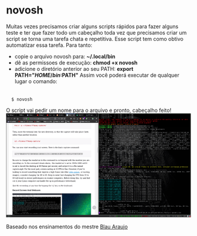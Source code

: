 # novosh
Muitas vezes precisamos criar alguns scripts rápidos para fazer alguns teste e ter que fazer todo um cabeçalho toda vez que precisamos criar um script se torna uma tarefa chata e repetitiva. Esse script tem como obtivo automatizar essa tarefa.
Para tanto:
- copie o arquivo novosh para: <b>~/.local/bin</b>
- dê as permissoes de execução: <b>chmod +x novosh</b> 
- adicione o diretório anterior ao seu PATH: <b>export PATH="$HOME/bin:$PATH"</b>
Assim você poderá executar de qualquer lugar o comando:

<code>
  $ novosh
</code>


O script vai pedir um nome para o arquivo e pronto, cabeçalho feito!
![novosh](https://raw.githubusercontent.com/EppurSiMu0ve/novosh/master/20200120-204430.avi.gif)

Baseado nos ensinamentos do mestre [Blau Araujo](https://www.youtube.com/watch?v=c-YNy9wf5gk)
